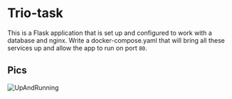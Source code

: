 # Trio-task

This is a Flask application that is set up and configured to work with a database and nginx. Write a docker-compose.yaml that will bring all these services up and allow the app to run on port `80`.

## Pics
![UpAndRunning](https://github.com/Finneyyy/docker-compose/blob/main/config-trio/up%20and%20running.PNG)
